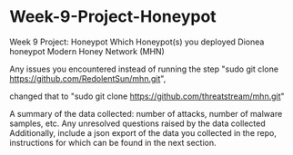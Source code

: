 # Week-9-Project-Honeypot
Week 9 Project: Honeypot
Which Honeypot(s) you deployed
Dionea honeypot Modern Honey Network (MHN)

Any issues you encountered
instead of running the step
"sudo git clone https://github.com/RedolentSun/mhn.git",

changed that to
"sudo git clone https://github.com/threatstream/mhn.git"

A summary of the data collected: number of attacks, number of malware samples, etc.
Any unresolved questions raised by the data collected
Additionally, include a json export of the data you collected in the repo, instructions for which can be found in the next section.
